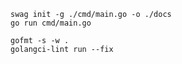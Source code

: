 ```shell
swag init -g ./cmd/main.go -o ./docs
go run cmd/main.go
```

```shell
gofmt -s -w .
golangci-lint run --fix
```
